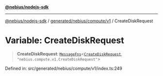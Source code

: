 [**@nebius/nodejs-sdk**](../../../../../README.md)

***

[@nebius/nodejs-sdk](../../../../../README.md) / [generated/nebius/compute/v1](../README.md) / CreateDiskRequest

# Variable: CreateDiskRequest

> **CreateDiskRequest**: [`MessageFns`](../../../../../runtime/protos/core/interfaces/MessageFns.md)\<[`CreateDiskRequest`](../interfaces/CreateDiskRequest.md), `"nebius.compute.v1.CreateDiskRequest"`\>

Defined in: src/generated/nebius/compute/v1/index.ts:249

